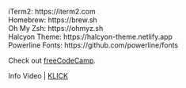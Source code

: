 <p>iTerm2: https://iterm2.com<br>
Homebrew: https://brew.sh<br>
Oh My Zsh: https://ohmyz.sh<br>
Halcyon Theme: https://halcyon-theme.netlify.app<br>
Powerline Fonts: https://github.com/powerline/fonts<br>

<p>Check out <a href="https://www.freecodecamp.org/" target="_blank" rel="noopener noreferrer">freeCodeCamp</a>.</p>

Info Video | <a href="https://www.youtube.com/watch?v=ZcVdpkSako4">KLICK</a><br></p>
